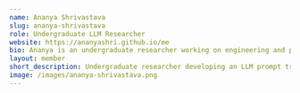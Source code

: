 ```yaml
---
name: Ananya Shrivastava
slug: ananya-shrivastava
role: Undergraduate LLM Researcher
website: https://ananyashri.github.io/me
bio: Ananya is an undergraduate researcher working on engineering and programming an LLM prompt tracking application. She contributes to academic paper submissions for conferences and collaborates closely with her Ph.D. advisor, Lu Wang, to explore clinical use cases for the product. Outside of research, Ananya enjoys photography, painting, and picnics.
layout: member
short_description: Undergraduate researcher developing an LLM prompt tracking tool and exploring clinical applications with Lu Wang. Enjoys photography, painting, and picnics.
image: /images/ananya-shrivastava.png
---
```


